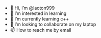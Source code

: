 - 👋 Hi, I’m @laoton999
- 👀 I’m interested in learning
- 🌱 I’m currently learning c++
- 💞️ I’m looking to collaborate on my laptop
- 📫 How to reach me by email

<!---
laoton999/laoton999 is a ✨ special ✨ repository because its `README.md` (this file) appears on your GitHub profile.
You can click the Preview link to take a look at your changes.
--->
